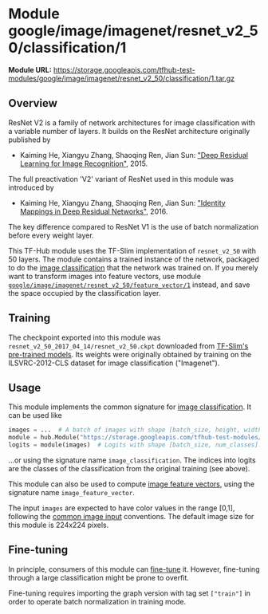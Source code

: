 # Module google/image/imagenet/resnet_v2_50/classification/1

**Module URL:** https://storage.googleapis.com/tfhub-test-modules/google/image/imagenet/resnet_v2_50/classification/1.tar.gz

## Overview

ResNet V2 is a family of network architectures for image classification
with a variable number of layers. It builds on the ResNet architecture
originally published by

  * Kaiming He, Xiangyu Zhang, Shaoqing Ren, Jian Sun: ["Deep Residual Learning
    for Image Recognition"](https://arxiv.org/abs/1512.03385), 2015.

The full preactivation 'V2' variant of ResNet used in this module was
introduced by

  * Kaiming He, Xiangyu Zhang, Shaoqing Ren, Jian Sun: ["Identity Mappings in
    Deep Residual Networks"](https://arxiv.org/abs/1603.05027), 2016.

The key difference compared to ResNet V1 is the use of batch normalization
before every weight layer.

This TF-Hub module uses the TF-Slim implementation of `resnet_v2_50`
with 50 layers.
The module contains a trained instance of the network, packaged to do
the [image classification](https://github.com/tensorflow/hub/blob/master/docs/common_signatures/images.md#image-classification)
that the network was trained on. If you merely want to transform images into
feature vectors, use module
[`google/image/imagenet/resnet_v2_50/feature_vector/1`](../feature_vector/1.md)
instead, and save the space occupied by the classification layer.


## Training

The checkpoint exported into this module was `resnet_v2_50_2017_04_14/resnet_v2_50.ckpt` downloaded
from
[TF-Slim's pre-trained models](https://github.com/tensorflow/models/blob/master/research/slim/README.md#pre-trained-models).
Its weights were originally obtained by training on the ILSVRC-2012-CLS
dataset for image classification ("Imagenet").


## Usage

This module implements the common signature for 
[image classification](https://github.com/tensorflow/hub/blob/master/docs/common_signatures/images.md#image-classification).
It can be used like

```python
images = ...  # A batch of images with shape [batch_size, height, width, 3].
module = hub.Module("https://storage.googleapis.com/tfhub-test-modules/google/image/imagenet/resnet_v2_50/classification/1.tar.gz")
logits = module(images)  # Logits with shape [batch_size, num_classes].
```

...or using the signature name `image_classification`. The indices into logits
are the classes of the classification from the original training (see above).

This module can also be used to compute [image feature
vectors](https://github.com/tensorflow/hub/blob/master/docs/common_signatures/images.md#image-feature-vector),
using the signature name `image_feature_vector`.

The input `images` are expected to have color values in the range [0,1],
following the [common image input](https://github.com/tensorflow/hub/blob/master/docs/common_signatures/images.md#image-input)
conventions. The default image size for this module is
224x224 pixels.


## Fine-tuning

In principle, consumers of this module can
[fine-tune](https://github.com/tensorflow/hub/blob/master/README.md#fine-tuning)
it. However, fine-tuning through a large classification might be prone to
overfit.

Fine-tuning requires importing the graph version with tag set `["train"]`
in order to operate batch normalization in training mode.

